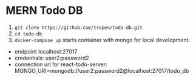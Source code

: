 # MERN Todo DB 

1. `git clone https://github.com/tropen/todo-db.git`
2. `cd todo-db`
3. `docker-compose up` starts container with mongo for local development.


- endpoint localhost:27017 
- credentials: user2:password2
- connection url for react-todo-server: MONGO_URI=mongodb://user2:password2@localhost:27017/todo_db
